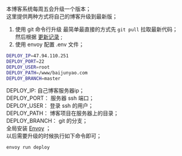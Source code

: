 本博客系统每周五会升级一个版本；  
这里提供两种方式将自己的博客升级到最新版；
1. 使用 git 命令行升级
最简单最直接的方式先 `git pull` 拉取最新代码；  
然后根据 [更新记录](https://baijunyao.com/docs/laravel-bjyblog/更新记录.html) ;  
2. 使用 envoy 
配置 .env 文件；  
```bash
DEPLOY_IP=47.94.110.251
DEPLOY_PORT=22
DEPLOY_USER=root
DEPLOY_PATH=/www/baijunyao.com
DEPLOY_BRANCH=master
```
DEPLOY_IP: 自己博客服务器ip；  
DEPLOY_PORT： 服务器 ssh 端口；  
DEPLOY_USER： 登录 ssh 的用户；  
DEPLOY_PATH： 博客项目在服务器上的目录；  
DEPLOY_BRANCH： git 的分支；  
全局安装 [Envoy](https://laravel-china.org/docs/laravel/5.5/envoy/1344) ；  
以后需要升级的时候执行如下命令即可；
```bash 
envoy run deploy
```